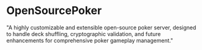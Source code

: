 # OpenSourcePoker
"A highly customizable and extensible open-source poker server, designed to handle deck shuffling, cryptographic validation, and future enhancements for comprehensive poker gameplay management."
